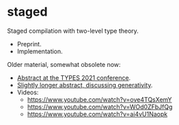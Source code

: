 # staged

Staged compilation with two-level type theory.

- Preprint.
- Implementation.

Older material, somewhat obsolete now:

- [Abstract at the TYPES 2021 conference](https://types21.liacs.nl/wp-content/uploads/2021/06/book.pdf#page=83).
- [Slightly longer abstract, discussing generativity](efop_abstract/ext_abstract.pdf).
- Videos:
  - https://www.youtube.com/watch?v=ove4TQsXemY
  - https://www.youtube.com/watch?v=WOd0ZFbJfQg
  - https://www.youtube.com/watch?v=ai4vU1Naopk

